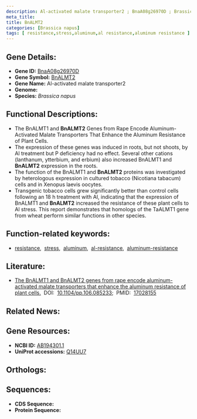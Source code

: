 ```yaml
---
description: Al-activated malate transporter2 ; BnaA08g26970D ; Brassica napus
meta_title:
title: BnALMT2
categories: [Brassica napus]
tags: [ resistance,stress,aluminum,al resistance,aluminum resistance ]
---
```


## Gene Details:
- **Gene ID:** [BnaA08g26970D]()
- **Gene Symbol:** <u>BnALMT2</u>
- **Gene Name:** Al-activated malate transporter2
- **Genome:** []()
- **Species:** *Brassica napus*

## Functional Descriptions:
   - The BnALMT1 and **BnALMT2** Genes from Rape Encode Aluminum-Activated Malate Transporters That Enhance the Aluminum Resistance of Plant Cells.
   - The expression of these genes was induced in roots, but not shoots, by Al treatment but P deficiency had no effect. Several other cations (lanthanum, ytterbium, and erbium) also increased BnALMT1 and **BnALMT2** expression in the roots.
   - The function of the BnALMT1 and **BnALMT2** proteins was investigated by heterologous expression in cultured tobacco (Nicotiana tabacum) cells and in Xenopus laevis oocytes.
   - Transgenic tobacco cells grew significantly better than control cells following an 18 h treatment with Al, indicating that the expression of BnALMT1 and **BnALMT2** increased the resistance of these plant cells to Al stress. This report demonstrates that homologs of the TaALMT1 gene from wheat perform similar functions in other species.

## Function-related keywords:
   - [resistance](/tags/resistance/),&nbsp;&nbsp;[stress](/tags/stress/),&nbsp;&nbsp;[aluminum](/tags/aluminum/),&nbsp;&nbsp;[al-resistance](/tags/al-resistance/),&nbsp;&nbsp;[aluminum-resistance](/tags/aluminum-resistance/)

## Literature:
   - [The BnALMT1 and BnALMT2 genes from rape encode aluminum-activated malate transporters that enhance the aluminum resistance of plant cells.](https://doi.org/10.1104/pp.106.085233)&nbsp;&nbsp;DOI:&nbsp;&nbsp;[10.1104/pp.106.085233](https://doi.org/10.1104/pp.106.085233);&nbsp;&nbsp;PMID:&nbsp;&nbsp;[17028155](https://pubmed.ncbi.nlm.nih.gov/17028155/)

## Related News:

## Gene Resources:
- **NCBI ID:**  [AB194301.1](https://www.ncbi.nlm.nih.gov/gene/?term=AB194301.1)
- **UniProt accessions:**  [Q14UU7](https://www.uniprot.org/uniprotkb/Q14UU7/entry)

## Orthologs:

## Sequences:
- **CDS Sequence:**
- **Protein Sequence:**
